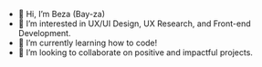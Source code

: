 - 👋 Hi, I’m Beza (Bay-za)
- 👀 I’m interested in UX/UI Design, UX Research, and Front-end Development. 
- 🌱 I’m currently learning how to code! 
- 💞️ I’m looking to collaborate on positive and impactful projects. 

<!---
bezaabraha/bezaabraha is a ✨ special ✨ repository because its `README.md` (this file) appears on your GitHub profile.
You can click the Preview link to take a look at your changes.
--->
